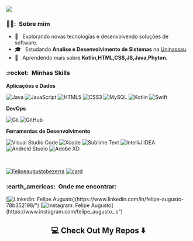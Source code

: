 ![](https://komarev.com/ghpvc/?username=Felipeaugustobezerra&color=006bed)

<h3> 👱‍♂️: &nbsp;Sobre mim </h3>

- 🤔 &nbsp; Explorando novas tecnologias e desenvolvendo soluções de software.
- 🎓 &nbsp; Estudando **Analise e Desenvolvimento de Sistemas** na <a href="https://www.uninassau.edu.br/">Uninassau</a>.
- 🌱 &nbsp; Aprendendo mais sobre **Kotlin,HTML,CSS,JS,Java,Phyton**.

<h3> :rocket: &nbsp;Minhas Skills </h3>

**Aplicações e Dados**

  
  ![Java](https://img.shields.io/badge/java-%23ED8B00.svg?style=for-the-badge&logo=java&logoColor=white)
  ![JavaScript](https://img.shields.io/badge/javascript-%23323330.svg?style=for-the-badge&logo=javascript&logoColor=%23F7DF1E)
  ![HTML5](https://img.shields.io/badge/html5-%23E34F26.svg?style=for-the-badge&logo=html5&logoColor=white)
  ![CSS3](https://img.shields.io/badge/css3-%231572B6.svg?style=for-the-badge&logo=css3&logoColor=white)
  ![MySQL](https://img.shields.io/badge/mysql-%2300f.svg?style=for-the-badge&logo=mysql&logoColor=white)
  ![Kotlin](https://img.shields.io/badge/Kotlin-0095D5?&style=for-the-badge&logo=kotlin&logoColor=white)
  ![Swift](https://img.shields.io/badge/Swift-FA7343?style=for-the-badge&logo=swift&logoColor=white)


**DevOps**

  ![Git](https://img.shields.io/badge/git-%23F05033.svg?style=for-the-badge&logo=git&logoColor=white)
  ![GitHub](https://img.shields.io/badge/github-%23121011.svg?style=for-the-badge&logo=github&logoColor=white)


**Ferramentas de Desenvolvimento**

  ![Visual Studio Code](https://img.shields.io/badge/Visual%20Studio%20Code-0078d7.svg?style=for-the-badge&logo=visual-studio-code&logoColor=white)
  ![Xcode](https://img.shields.io/badge/Xcode-007ACC?style=for-the-badge&logo=Xcode&logoColor=white)
  ![Sublime Text](https://img.shields.io/badge/sublime_text-%23575757.svg?style=for-the-badge&logo=sublime-text&logoColor=important)
  ![IntelliJ IDEA](https://img.shields.io/badge/IntelliJIDEA-000000.svg?style=for-the-badge&logo=intellij-idea&logoColor=white)
  ![Android Studio](https://img.shields.io/badge/Android%20Studio-3DDC84.svg?style=for-the-badge&logo=android-studio&logoColor=white)
  ![Adobe XD](https://img.shields.io/badge/Adobe%20XD-470137?style=for-the-badge&logo=Adobe%20XD&logoColor=#FF61F6)

<br/>


[![Felipeaugustobezerra ](https://github-readme-stats.vercel.app/api/top-langs/?username=felipeaugustobezerra&hide=html&layout=compact=true&theme=radical)](https://github.com/Felipeaugutobezerra/)
[![card](https://github-readme-stats.vercel.app/api?username=felipeaugustobezerra&theme=radical)](https://github.com/iuricode/)

<p align="left">
 

 <h3> :earth_americas: &nbsp;Onde me encontrar: </h3> 

 [![Linkedin: Felipe Augusto](https://img.shields.io/badge/-Linkedin-blue?style=flat-square&logo=Linkedin&logoColor=white&link=https://www.linkedin.com/in/felipe-augusto-78b352198/")](https://www.linkedin.com/in/felipe-augusto-78b352198/")
 [![Instagram: Felipe Augusto](https://img.shields.io/badge/-Instagram-DF0174?style=flat-square&labelColor=DF0174&logo=instagram&logoColor=white&link=https://www.instagram.com/felipe_augusto_.s/")](https://www.instagram.com/felipe_augusto_.s")
 
 
 <h2  align="center">💻 Check Out My Repos ⬇️ </h2>

